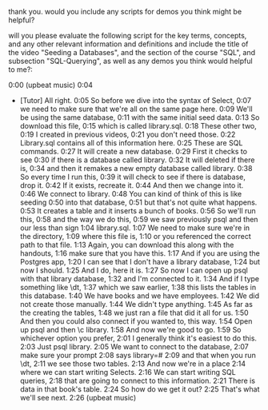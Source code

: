 thank you. would you include any scripts for demos you think might be helpful? 







will you please evaluate the following script for the key terms, concepts, and any other relevant information and definitions and include the title of the video "Seeding a Databases", and the section of the course "SQL", and subsection "SQL-Querying", as well as any demos you think would helpful to me?:

0:00
(upbeat music)
0:04
- [Tutor] All right.
0:05
So before we dive into the syntax of Select,
0:07
we need to make sure that we're all on the same page here.
0:09
We'll be using the same database,
0:11
with the same initial seed data.
0:13
So download this file,
0:15
which is called library.sql.
0:18
These other two,
0:19
I created in previous videos,
0:21
you don't need those.
0:22
Library.sql contains all of this information here.
0:25
These are SQL commands.
0:27
It will create a new database.
0:29
First it checks to see
0:30
if there is a database called library.
0:32
It will deleted if there is,
0:34
and then it remakes a new empty database called library.
0:38
So every time I run this,
0:39
it will check to see if there is database, drop it.
0:42
If it exists, recreate it.
0:44
And then we change into it.
0:46
We connect to library.
0:48
You can kind of think of this is like seeding
0:50
into that database,
0:51
but that's not quite what happens.
0:53
It creates a table and it inserts a bunch of books.
0:56
So we'll run this,
0:58
and the way we do this,
0:59
we saw previously psql and then our less than sign
1:04
library.sql.
1:07
We need to make sure we're in the directory,
1:09
where this file is,
1:10
or you referenced the correct path to that file.
1:13
Again, you can download this along with the handouts,
1:16
make sure that you have this.
1:17
And if you are using the Postgres app,
1:20
I can see that I don't have a library database,
1:24
but now I should.
1:25
And I do, here it is.
1:27
So now I can open up psql with that library database,
1:32
and I'm connected to it.
1:34
And if I type something like \dt,
1:37
which we saw earlier,
1:38
this lists the tables in this database.
1:40
We have books and we have employees.
1:42
We did not create those manually.
1:44
We didn't type anything.
1:45
As far as the creating the tables,
1:48
we just ran a file that did it all for us.
1:50
And then you could also connect if you wanted to, this way.
1:54
Open up psql and then \c library.
1:58
And now we're good to go.
1:59
So whichever option you prefer,
2:01
I generally think it's easiest to do this.
2:03
Just psql library.
2:05
We want to connect to the database,
2:07
make sure your prompt
2:08
says library=#
2:09
and that when you run \dt,
2:11
we see those two tables.
2:13
And now we're in a place
2:14
where we can start writing Selects.
2:16
We can start writing SQL queries,
2:18
that are going to connect to this information.
2:21
There is data in that book's table.
2:24
So how do we get it out?
2:25
That's what we'll see next.
2:26
(upbeat music)